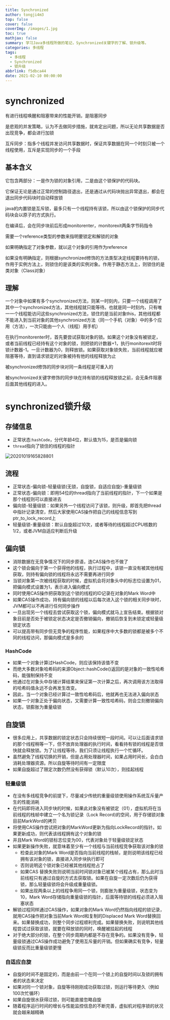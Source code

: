 ```yaml
---
title: Synchronized
author: tongji4m3
top: false
cover: false
coverImg: /images/1.jpg
toc: true
mathjax: false
summary: 学习Java多线程所做的笔记，Synchronized关键字的了解、锁升级等。
categories: 多线程
tags:
  - 多线程
  - Synchronized
  - 锁升级
abbrlink: f5dbca44
date: 2021-02-10 00:00:00
---
```




# synchronized

有进行线程唤醒和阻塞带来的性能开销，是阻塞同步

是悲观的并发策略，认为不去做同步措施，就肯定出问题，所以无论共享数据是否出现竞争，都会进行加锁

互斥同步：指多个线程并发访问共享数据时，保证共享数据在同一个时刻只被一个线程使用，互斥是实现同步的一个手段

## 基本含义

它包含两部分：一是作为锁的对象引用，二是由这个锁保护的代码块。

它保证无论是通过正常的控制路径退出，还是通过从代码块抛出异常退出，都会在退出同步代码块时自动释放锁

java的内置锁是互斥锁，最多只有一个线程持有该锁，所以由这个锁保护的同步代码块会以原子的方式执行。

在编译后，会在同步块前后形成monitorenter，monitorexit两条字节码指令

需要一个reference类型的参数来指明要锁定和解锁的对象

如果明确指定了对象参数，就以这个对象的引用作为reference

如果没有明确指定，则根据synchronized修饰的方法类型决定线程要持有的锁，作用于实例方法上，则锁住的是该类的实例对象。作用于静态方法上，则锁住的是类对象（Class对象）

## 理解

一个对象中如果有多个synchronized方法，则某一时刻内，只要一个线程调用了其中一个synchronized方法，其他线程就只能等待。也就是同一时刻内，只有唯一一个线程能访问这些synchronized方法，锁住的是当前对象this，其他线程都不能进入到当前对象的其他synchronized方法（同一个手机（对象）中的多个应用（方法），一次只能由一个人（线程）用手机）

在执行monitorenter时，首先要尝试获取对象的锁。如果这个对象没有被锁定，或者当前线程已经持有这个对象的锁，则把锁的计数器+1，执行monitorexit时将锁计数器-1。一旦计数器为0，则释放锁。如果获取对象锁失败，当前线程就应被阻塞等待，直到请求锁定的对象被持有他的线程释放为止

被synchronized修饰的同步块对同一条线程是可重入的

被synchronized关键字修饰的同步块在持有锁的线程释放锁之前，会无条件阻塞后面其他线程的进入。

# synchronized锁升级

## 存储信息

+ 正常状态:`hashCode`，分代年龄4位，默认值为15，是否是偏向锁
+ `thread`指向了锁住的线程的指针

![20201019165828801](https://tongji4m3.oss-cn-beijing.aliyuncs.com/20201019165828801.jpg)

## 流程

+ 正常状态-偏向锁-轻量级锁(无锁，自旋锁，自适应自旋)-重量级锁
+ 正常状态-偏向锁：即用54位的thread指向了当前线程的指针，下一个如果是那个线程则可以直接进去
+ 偏向锁-轻量级锁：如果另外一个线程访问了该锁，则升级，即首先把thread中指针记录清空，然后大家使用CAS操作把自己的线程信息写到ptr_to_lock_record上
+ 轻量级锁-重量级锁：默认自旋超过10次，或者等待的线程超过CPU核数的1/2，或者JVM自适应判断后升级

## 偏向锁

+ 消除数据在无竞争情况下的同步原语，连CAS操作也不做了
+ 这个锁会偏向于第一个获得他的线程，执行过程中，该锁一直没有被其他线程获取，则持有偏向锁的线程将永远不需要再进行同步
+ 当锁对象第一次被线程获取的时候，虚拟机会将对象头中的标志位设置为01，把偏向模式设置为1，表示进入偏向模式
+ 同时使用CAS操作把获取到这个锁的线程的ID记录在对象的Mark Word中
+ 如果CAS操作成功，持有偏向锁的线程以后每次进入这个锁的相关同步块时，JVM都可以不再进行任何同步操作
+ 一旦出现另一个线程去尝试获取这个锁，偏向模式就马上宣告结束。根据锁对象目前是否处于被锁定状态决定是否撤销偏向，撤销后恢复到未锁定或轻量级锁定状态
+ 可以提高带有同步但无竞争的程序性能，如果程序中大多数的锁都是被多个不同的线程访问，那偏向模式是多余的

### HashCode

+ 如果一个对象计算过HashCode，则应该保持该值不变
+ 而绝大多数对象哈希码的来源Object::hashCode()返回的是对象的一致性哈希码，能强制保持不变
+ 他通过在对象头中存储计算结果来保证第一次计算之后，再次调用该方法取得的哈希码值永远不会再发生改变。
+ 因此，当一个对象已经计算过一致性哈希码后，他就再也无法进入偏向状态
+ 如果一个对象正处于偏向状态，又需要计算一致性哈希码，则会立刻撤销偏向状态，锁膨胀为重量级锁

## 自旋锁

+ 很多应用上，共享数据的锁定状态只会持续很短一段时间。可以让后面请求锁的那个线程稍等一下，但不放弃处理器的执行时间，看看持有锁的线程是否很快就会释放锁。为了让线程等待，我们只须让线程执行一个忙循环。
+ 虽然避免了线程切换的开销，但是占用处理器时间，如果占用时间长，会白白消耗处理器资源。所以自旋等待时间有一定限度
+ 如果自旋超过了限定次数仍然没有获得锁（默认10次），则挂起线程

### 轻量级锁

+ 在没有多线程竞争的前提下，尽量减少传统的重量级锁使用操作系统互斥量产生的性能消耗
+ 在代码即将进入同步块的时候，如果此对象没有被锁定（01），虚拟机将在当前线程的栈帧中建立一个名为锁记录（Lock Record)的空间，用于存储锁对象目前MarkWord的拷贝
+ 将使用CAS操作尝试把对象的MarkWord更新为指向LockRecord的指针。如果更新成功，则代表该线程拥有这个对象的锁
+ 并且Mark Word的锁标志位变为00，代表对象处于轻量级锁定状态
+ 如果更新操作失败，就意味着至少有一个线程与当前线程竞争获取该对象的锁
    + 检查此对象的Mark Word是否指向当前线程的栈帧，是则说明该线程已经拥有该对象的锁，直接进入同步块执行即可
    + 否则说明这个锁对象已经被其他线程抢占了
    + 如果CAS 替换失败则说明当前时间锁对象已被某个线程占有，那么此时当前线程只有通过自旋的方式去获取锁。如果在自旋一定次数后仍为获得锁，那么轻量级锁将会升级成重量级锁。
    + 如果出现两条以上的线程争用同一个锁，则膨胀为重量级锁，状态变为10，Mark Word存储指向重量级锁的指针，后面等待锁的线程必须进入阻塞状态
+ 解锁过程同样通过CAS操作，如果对象的Mark Word仍然指向线程的锁记录，就用CAS操作把对象当前Mark Word和复制的Displaced Mark Word替换回来。如果替换成功，则整个同步过程顺利完成。如果替换失败，则说明其他线程尝试过获取该锁，就要在释放锁的同时，唤醒被挂起的线程
+ 对于绝大部分的锁，在整个同步周期内都是不存在竞争的。如果没有竞争，轻量级锁通过CAS操作成功避免了使用互斥量的开销。但如果确实有竞争，轻量级锁反而比重量级锁更慢

### 自适应自旋

+ 自旋的时间不是固定的，而是由前一个在同一个锁上的自旋时间以及锁的拥有者的状态来决定
+ 如果对同一个锁对象，自旋等待刚刚成功获取过锁，则运行等待更久（例如100次忙循环）
+ 如果自旋很水获得过锁，则可能直接忽略自旋
+ 随着程序运行时间的增长与性能监控信息的不断完善，虚拟机对程序锁的状况就会越来越精确



